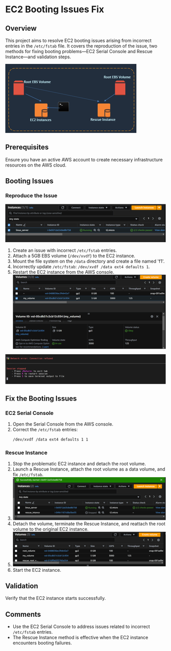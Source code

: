 # EC2 Booting Issues Fix

## Overview

This project aims to resolve EC2 booting issues arising from incorrect entries in the `/etc/fstab` file. It covers the reproduction of the issue, two methods for fixing booting problems—EC2 Serial Console and Rescue Instance—and validation steps.

![main image](resources/main.png)

## Prerequisites

Ensure you have an active AWS account to create necessary infrastructure resources on the AWS cloud.

## Booting Issues

### Reproduce the Issue

![main image](resources/ec2_instance.png)

1. Create an issue with incorrect `/etc/fstab` entries.
2. Attach a 5GB EBS volume (`/dev/xvdf`) to the EC2 instance.
3. Mount the file system on the `/data` directory and create a file named 'f1'.
4. Incorrectly update `/etc/fstab`: `/dev/xvdf /data ext4 defaults 1`.
5. Restart the EC2 instance from the AWS console.
![main image](resources/volume.png)

![main image](resources/ssh_not_working.png)

## Fix the Booting Issues

### EC2 Serial Console

1. Open the Serial Console from the AWS console.
2. Correct the `/etc/fstab` entries:
    ```bash
    /dev/xvdf /data ext4 defaults 1 1
    ```

### Rescue Instance

1. Stop the problematic EC2 instance and detach the root volume.
2. Launch a Rescue Instance, attach the root volume as a data volume, and fix `/etc/fstab`.
3. ![main image](resources/rescue_server.png)
4. Detach the volume, terminate the Rescue Instance, and reattach the root volume to the original EC2 instance.
5. ![main image](resources/rescue_root_vol.png)
6. Start the EC2 instance.

## Validation

Verify that the EC2 instance starts successfully.

## Comments

- Use the EC2 Serial Console to address issues related to incorrect `/etc/fstab` entries.
- The Rescue Instance method is effective when the EC2 instance encounters booting failures.
